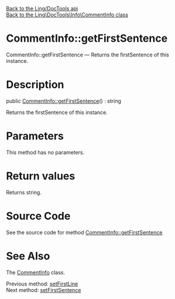 [Back to the Ling/DocTools api](https://github.com/lingtalfi/DocTools/blob/master/doc/api/Ling/DocTools.md)<br>
[Back to the Ling\DocTools\Info\CommentInfo class](https://github.com/lingtalfi/DocTools/blob/master/doc/api/Ling/DocTools/Info/CommentInfo.md)


CommentInfo::getFirstSentence
================



CommentInfo::getFirstSentence — Returns the firstSentence of this instance.




Description
================


public [CommentInfo::getFirstSentence](https://github.com/lingtalfi/DocTools/blob/master/doc/api/Ling/DocTools/Info/CommentInfo/getFirstSentence.md)() : string




Returns the firstSentence of this instance.




Parameters
================

This method has no parameters.


Return values
================

Returns string.








Source Code
===========
See the source code for method [CommentInfo::getFirstSentence](https://github.com/lingtalfi/DocTools/blob/master/Info/CommentInfo.php#L317-L320)


See Also
================

The [CommentInfo](https://github.com/lingtalfi/DocTools/blob/master/doc/api/Ling/DocTools/Info/CommentInfo.md) class.

Previous method: [setFirstLine](https://github.com/lingtalfi/DocTools/blob/master/doc/api/Ling/DocTools/Info/CommentInfo/setFirstLine.md)<br>Next method: [setFirstSentence](https://github.com/lingtalfi/DocTools/blob/master/doc/api/Ling/DocTools/Info/CommentInfo/setFirstSentence.md)<br>

